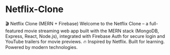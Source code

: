 # Netflix-Clone
🎬 Netflix Clone (MERN + Firebase) Welcome to the Netflix Clone – a full-featured movie streaming web app built with the MERN stack (MongoDB, Express, React, Node.js), integrated with Firebase Auth for secure login and YouTube trailers for movie previews.  🔥 Inspired by Netflix. Built for learning. Powered by modern technologies.
